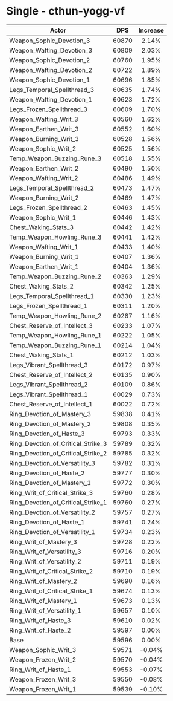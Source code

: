 # Single - cthun-yogg-vf
| Actor | DPS | Increase |
|---|:---:|:---:|
|Weapon_Sophic_Devotion_3|60870|2.14%|
|Weapon_Wafting_Devotion_3|60809|2.03%|
|Weapon_Sophic_Devotion_2|60760|1.95%|
|Weapon_Wafting_Devotion_2|60722|1.89%|
|Weapon_Sophic_Devotion_1|60696|1.85%|
|Legs_Temporal_Spellthread_3|60635|1.74%|
|Weapon_Wafting_Devotion_1|60623|1.72%|
|Legs_Frozen_Spellthread_3|60609|1.70%|
|Weapon_Wafting_Writ_3|60560|1.62%|
|Weapon_Earthen_Writ_3|60552|1.60%|
|Weapon_Burning_Writ_3|60528|1.56%|
|Weapon_Sophic_Writ_2|60525|1.56%|
|Temp_Weapon_Buzzing_Rune_3|60518|1.55%|
|Weapon_Earthen_Writ_2|60490|1.50%|
|Weapon_Wafting_Writ_2|60486|1.49%|
|Legs_Temporal_Spellthread_2|60473|1.47%|
|Weapon_Burning_Writ_2|60469|1.47%|
|Legs_Frozen_Spellthread_2|60463|1.45%|
|Weapon_Sophic_Writ_1|60446|1.43%|
|Chest_Waking_Stats_3|60442|1.42%|
|Temp_Weapon_Howling_Rune_3|60441|1.42%|
|Weapon_Wafting_Writ_1|60433|1.40%|
|Weapon_Burning_Writ_1|60407|1.36%|
|Weapon_Earthen_Writ_1|60404|1.36%|
|Temp_Weapon_Buzzing_Rune_2|60363|1.29%|
|Chest_Waking_Stats_2|60342|1.25%|
|Legs_Temporal_Spellthread_1|60330|1.23%|
|Legs_Frozen_Spellthread_1|60311|1.20%|
|Temp_Weapon_Howling_Rune_2|60287|1.16%|
|Chest_Reserve_of_Intellect_3|60233|1.07%|
|Temp_Weapon_Howling_Rune_1|60222|1.05%|
|Temp_Weapon_Buzzing_Rune_1|60214|1.04%|
|Chest_Waking_Stats_1|60212|1.03%|
|Legs_Vibrant_Spellthread_3|60172|0.97%|
|Chest_Reserve_of_Intellect_2|60135|0.90%|
|Legs_Vibrant_Spellthread_2|60109|0.86%|
|Legs_Vibrant_Spellthread_1|60029|0.73%|
|Chest_Reserve_of_Intellect_1|60022|0.72%|
|Ring_Devotion_of_Mastery_3|59838|0.41%|
|Ring_Devotion_of_Mastery_2|59808|0.35%|
|Ring_Devotion_of_Haste_3|59793|0.33%|
|Ring_Devotion_of_Critical_Strike_3|59789|0.32%|
|Ring_Devotion_of_Critical_Strike_2|59785|0.32%|
|Ring_Devotion_of_Versatility_3|59782|0.31%|
|Ring_Devotion_of_Haste_2|59777|0.30%|
|Ring_Devotion_of_Mastery_1|59772|0.30%|
|Ring_Writ_of_Critical_Strike_3|59760|0.28%|
|Ring_Devotion_of_Critical_Strike_1|59760|0.27%|
|Ring_Devotion_of_Versatility_2|59757|0.27%|
|Ring_Devotion_of_Haste_1|59741|0.24%|
|Ring_Devotion_of_Versatility_1|59734|0.23%|
|Ring_Writ_of_Mastery_3|59728|0.22%|
|Ring_Writ_of_Versatility_3|59716|0.20%|
|Ring_Writ_of_Versatility_2|59711|0.19%|
|Ring_Writ_of_Critical_Strike_2|59710|0.19%|
|Ring_Writ_of_Mastery_2|59690|0.16%|
|Ring_Writ_of_Critical_Strike_1|59674|0.13%|
|Ring_Writ_of_Mastery_1|59673|0.13%|
|Ring_Writ_of_Versatility_1|59657|0.10%|
|Ring_Writ_of_Haste_3|59610|0.02%|
|Ring_Writ_of_Haste_2|59597|0.00%|
|Base|59596|0.00%|
|Weapon_Sophic_Writ_3|59571|-0.04%|
|Weapon_Frozen_Writ_2|59570|-0.04%|
|Ring_Writ_of_Haste_1|59553|-0.07%|
|Weapon_Frozen_Writ_3|59550|-0.08%|
|Weapon_Frozen_Writ_1|59539|-0.10%|
